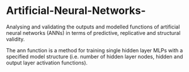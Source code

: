 # Artificial-Neural-Networks-
Analysing and validating the outputs and modelled functions of artificial neural networks (ANNs) in terms of predictive, replicative and structural validity.

The ann function is a method for training single hidden layer MLPs with a specified model structure (i.e. number of hidden layer nodes, hidden and output layer activation functions).
